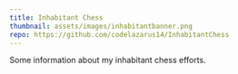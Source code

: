 ```yaml
---
title: Inhabitant Chess
thumbnail: assets/images/inhabitantbanner.png
repo: https://github.com/codelazarus14/InhabitantChess
---
```

Some information about my inhabitant chess efforts.